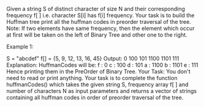 Given a string S of distinct character of size N and their corresponding frequency f[ ] i.e. character S[i] has f[i] frequency. Your task is to build the Huffman tree print all the huffman codes in preorder traversal of the tree.
Note: If two elements have same frequency, then the element which occur at first will be taken on the left of Binary Tree and other one to the right.

Example 1:

S = "abcdef"
f[] = {5, 9, 12, 13, 16, 45}
Output: 
0 100 101 1100 1101 111
Explanation:
HuffmanCodes will be:
f : 0
c : 100
d : 101
a : 1100
b : 1101
e : 111
Hence printing them in the PreOrder of Binary 
Tree.
Your Task:
You don't need to read or print anything. Your task is to complete the function huffmanCodes() which takes the given string S, frequency array f[ ] and number of characters N as input parameters and returns a vector of strings containing all huffman codes in order of preorder traversal of the tree.